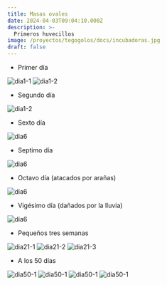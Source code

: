 ```yaml
---
title: Masas ovales
date: 2024-04-03T09:04:10.000Z
description: >-
  Primeros huvecillos
image: /proyectos/tegogolos/docs/incubadoras.jpg
draft: false
---
```


- Primer día 

![dia1-1](/proyectos/tegogolos/docs/masaH.jpg)
![dia1-2](/proyectos/tegogolos/docs/masah0.jpg)

- Segundo día

![dia1-2](/proyectos/tegogolos/docs/masah1.jpg)


- Sexto día

![dia6](/proyectos/tegogolos/docs/IMG-20240409-WA0006.jpg)

- Septimo día

![dia6](/proyectos/tegogolos/docs/IMG-20240410-WA0002.jpg)

- Octavo día (atacados por arañas)

![dia6](/proyectos/tegogolos/docs/IMG-20240411-WA0006.jpg)

- Vigésimo día (dañados por la lluvia)

![dia6](/proyectos/tegogolos/docs/IMG-20240423-WA0006.jpg)

- Pequeños tres semanas

![dia21-1](/proyectos/tegogolos/docs/IMG_20240420_233324485.jpg)
![dia21-2](/proyectos/tegogolos/docs/IMG_20240420_233702780.jpg)
![dia21-3](/proyectos/tegogolos/docs/IMG_20240420_234008936.jpg)

- A los 50 días

![dia50-1](/proyectos/tegogolos/docs/IMG_20240518_221704121_HDR.jpg)
![dia50-1](/proyectos/tegogolos/docs/IMG_20240518_221804021_ori.jpg)
![dia50-1](/proyectos/tegogolos/docs/IMG_20240518_221804021.jpg)
![dia50-1](/proyectos/tegogolos/docs/IMG_20240518_222615003.jpg)


